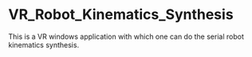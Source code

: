 # VR_Robot_Kinematics_Synthesis
This is a VR windows application with which one can do the serial robot kinematics synthesis.
